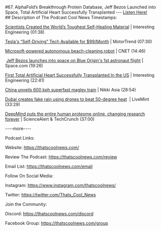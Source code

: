 #67. AlphaFold’s Breakthrough Protein Database, Jeff Bezos Launched into Space, Total Artificial Heart Successfully Transplanted
        ---
        [Listen Here!](https://thatscoolnews.podbean.com/e/67-alphafold-s-breakthrough-protein-database-jeff-bezos-launched-into-space-total-artificial-heart-successfully-transplanted/) \
        ## Description of The Podcast
        Cool News Timestamps:
<p><a href='https://interestingengineering.com/scientists-create-the-worlds-toughest-self-healing-material'>Scientists Created the World’s Toughest Self-Healing Material</a> | Interesting Engineering (01:38)</p>

<p><a href='https://www.motortrend.com/news/tesla-fsd-full-self-driving-subscription-price/'>Tesla's “Self-Driving” Tech Available for $99/Month</a> | MotorTrend (07:30)</p>

<p><a href='https://www.cnet.com/roadshow/news/microsoft-autonomous-beach-cleaning-robot'>Microsoft-powered autonomous beach-cleaning robot</a> | CNET (14:46)</p>

<p> <a href='https://www.space.com/jeff-bezos-blue-origin-first-astronaut-launch'>Jeff Bezos launches into space on Blue Origin's 1st astronaut flight</a> | Space.com (19:26)</p>

<p><a href='https://interestingengineering.com/first-total-artificial-heart-successfully-transplanted-in-the-us'>First Total Artificial Heart Successfully Transplanted In the US</a> | Interesting Engineering (22:41)</p>

<p><a href='https://asia.nikkei.com/Business/Transportation/China-unveils-600-kph-superfast-maglev-train'>China unveils 600 kph superfast maglev train</a> | Nikki Asia (28:54)</p>

<p><a href='https://www.livemint.com/news/world/watch-dubai-creates-fake-rain-using-drones-to-beat-50-degree-heat-11626956037221.html'>Dubai creates fake rain using drones to beat 50-degree heat</a>  | LiveMint (33:29)</p>

<p><a href='https://www.sciencealert.com/google-s-ai-human-protein-database-will-fundamentally-change-biological-research'>DeepMind puts the entire human proteome online, changing research forever</a> | ScienceAlert & TechCrunch (37:00)</p>

<p>----more----</p>

Podcast Links:
<p style="text-align:left;">Website: <a href='https://thatscoolnews.com/'>https://thatscoolnews.com/</a></p>

<p style="text-align:left;">Review The Podcast: <a href='https://thatscoolnews.com/review/'>https://thatscoolnews.com/review</a></p>

<p style="text-align:left;">Email List: <a href='https://thatscoolnews.com/email/'>https://thatscoolnews.com/email</a></p>

Follow On Social Media:
<p style="text-align:left;">Instagram: <a href='https://www.instagram.com/thatscoolnews/'>https://www.instagram.com/thatscoolnews/ </a></p>

<p style="text-align:left;">Twitter: <a href='https://twitter.com/Thats_Cool_News'>https://twitter.com/Thats_Cool_News</a> </p>

Join the Community:
<p style="text-align:left;">Discord: <a href='https://thatscoolnews.com/discord'>https://thatscoolnews.com/discord</a></p>

<p style="text-align:left;">Facebook Group: <a href='https://thatscoolnews.com/group'>https://thatscoolnews.com/group</a></p>
